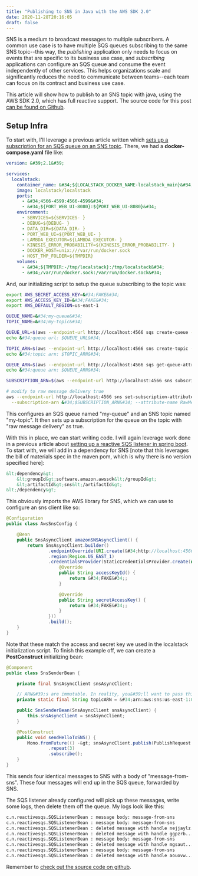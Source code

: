 ```yaml
---
title: "Publishing to SNS in Java with the AWS SDK 2.0"
date: 2020-11-28T20:16:05
draft: false
---
```


SNS is a medium to broadcast messages to multiple subscribers. A common use case is to have multiple SQS queues subscribing to the same SNS topic--this way, the _publishing_ application only needs to focus on events that are specific to its business use case, and _subscribing_ applications can configure an SQS queue and consume the event independently of other services. This helps organizations scale and significantly reduces the need to communicate between teams--each team can focus on its contract and business use case.

This article will show how to publish to an SNS topic with java, using the AWS SDK 2.0, which has full reactive support. The source code for this post [can be found on Github](https://github.com/nfisher23/reactive-programming-webflux).

## Setup Infra

To start with, I&#39;ll leverage a previous article written which [sets up a subscription for an SQS queue on an SNS topic](https://nickolasfisher.com/blog/How-to-Setup-SNS-Message-Forwarding-to-SQS-with-the-AWS-CLI). There, we had a **docker-compose.yaml** file like:

```yaml
version: &#39;2.1&#39;

services:
  localstack:
    container_name: &#34;${LOCALSTACK_DOCKER_NAME-localstack_main}&#34;
    image: localstack/localstack
    ports:
      - &#34;4566-4599:4566-4599&#34;
      - &#34;${PORT_WEB_UI-8080}:${PORT_WEB_UI-8080}&#34;
    environment:
      - SERVICES=${SERVICES- }
      - DEBUG=${DEBUG- }
      - DATA_DIR=${DATA_DIR- }
      - PORT_WEB_UI=${PORT_WEB_UI- }
      - LAMBDA_EXECUTOR=${LAMBDA_EXECUTOR- }
      - KINESIS_ERROR_PROBABILITY=${KINESIS_ERROR_PROBABILITY- }
      - DOCKER_HOST=unix:///var/run/docker.sock
      - HOST_TMP_FOLDER=${TMPDIR}
    volumes:
      - &#34;${TMPDIR:-/tmp/localstack}:/tmp/localstack&#34;
      - &#34;/var/run/docker.sock:/var/run/docker.sock&#34;

```

And, our initializing script to setup the queue subscribing to the topic was:

```bash
export AWS_SECRET_ACCESS_KEY=&#34;FAKE&#34;
export AWS_ACCESS_KEY_ID=&#34;FAKE&#34;
export AWS_DEFAULT_REGION=us-east-1

QUEUE_NAME=&#34;my-queue&#34;
TOPIC_NAME=&#34;my-topic&#34;

QUEUE_URL=$(aws --endpoint-url http://localhost:4566 sqs create-queue --queue-name &#34;$QUEUE_NAME&#34; --output text)
echo &#34;queue url: $QUEUE_URL&#34;

TOPIC_ARN=$(aws --endpoint-url http://localhost:4566 sns create-topic --output text --name &#34;$TOPIC_NAME&#34;)
echo &#34;topic arn: $TOPIC_ARN&#34;

QUEUE_ARN=$(aws --endpoint-url http://localhost:4566 sqs get-queue-attributes --queue-url &#34;$QUEUE_URL&#34; | jq -r &#34;.Attributes.QueueArn&#34;)
echo &#34;queue arn: $QUEUE_ARN&#34;

SUBSCRIPTION_ARN=$(aws --endpoint-url http://localhost:4566 sns subscribe --topic-arn &#34;$TOPIC_ARN&#34; --protocol sqs --notification-endpoint &#34;$QUEUE_ARN&#34; --output text)

# modify to raw message delivery true
aws --endpoint-url http://localhost:4566 sns set-subscription-attributes \
  --subscription-arn &#34;$SUBSCRIPTION_ARN&#34; --attribute-name RawMessageDelivery --attribute-value true

```

This configures an SQS queue named &#34;my-queue&#34; and an SNS topic named &#34;my-topic&#34;. It then sets up a subscription for the queue on the topic with &#34;raw message delivery&#34; as true.

With this in place, we can start writing code. I will again leverage work done in a previous article about [setting up a reactive SQS listener in spring boot](https://nickolasfisher.com/blog/How-to-Setup-a-Reactive-SQS-Listener-Using-the-AWS-SDK-and-Spring-Boot). To start with, we will add in a dependency for SNS \[note that this leverages the bill of materials spec in the maven pom, which is why there is no version specified here\]:

```xml
&lt;dependency&gt;
    &lt;groupId&gt;software.amazon.awssdk&lt;/groupId&gt;
    &lt;artifactId&gt;sns&lt;/artifactId&gt;
&lt;/dependency&gt;

```

This obviously imports the AWS library for SNS, which we can use to configure an sns client like so:

```java
@Configuration
public class AwsSnsConfig {

    @Bean
    public SnsAsyncClient amazonSNSAsyncClient() {
        return SnsAsyncClient.builder()
                .endpointOverride(URI.create(&#34;http://localhost:4566&#34;))
                .region(Region.US_EAST_1)
                .credentialsProvider(StaticCredentialsProvider.create(new AwsCredentials() {
                    @Override
                    public String accessKeyId() {
                        return &#34;FAKE&#34;;
                    }

                    @Override
                    public String secretAccessKey() {
                        return &#34;FAKE&#34;;
                    }
                }))
                .build();
    }
}

```

Note that these match the access and secret key we used in the localstack initialization script. To finish this example off, we can create a **PostConstruct** initializing bean:

```java
@Component
public class SnsSenderBean {

    private final SnsAsyncClient snsAsyncClient;

    // ARN&#39;s are immutable. In reality, you&#39;ll want to pass this in as config per environment
    private static final String topicARN = &#34;arn:aws:sns:us-east-1:000000000000:my-topic&#34;;

    public SnsSenderBean(SnsAsyncClient snsAsyncClient) {
        this.snsAsyncClient = snsAsyncClient;
    }

    @PostConstruct
    public void sendHelloToSNS() {
        Mono.fromFuture(() -&gt; snsAsyncClient.publish(PublishRequest.builder().topicArn(topicARN).message(&#34;message-from-sns&#34;).build()))
                .repeat(3)
                .subscribe();
    }
}

```

This sends four identical messages to SNS with a body of &#34;message-from-sns&#34;. These four messages will end up in the SQS queue, forwarded by SNS.

The SQS listener already configured will pick up these messages, write some logs, then delete them off the queue. My logs look like this:

```bash
c.n.reactivesqs.SQSListenerBean : message body: message-from-sns
c.n.reactivesqs.SQSListenerBean : message body: message-from-sns
c.n.reactivesqs.SQSListenerBean : deleted message with handle nejjaylz...
c.n.reactivesqs.SQSListenerBean : deleted message with handle ggpzrb....
c.n.reactivesqs.SQSListenerBean : message body: message-from-sns
c.n.reactivesqs.SQSListenerBean : deleted message with handle mgsaut....
c.n.reactivesqs.SQSListenerBean : message body: message-from-sns
c.n.reactivesqs.SQSListenerBean : deleted message with handle aouovw....

```

Remember to [check out the source code on github](https://github.com/nfisher23/reactive-programming-webflux).
